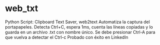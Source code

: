 # web_txt
Python Script: Clipboard Text Saver, web2text Automatiza la captura del portapapeles.  Detecta Ctrl+C, espera 1ms, cuenta las líneas copiadas y lo guarda en un archivo .txt con nombre único. Se debe presionar Ctrl-A para que vuelva a detectar el Ctrl-c Probado con éxito en LinkedIn
